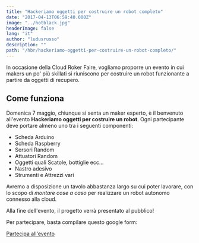 ```yaml
---
title: "Hackeriamo oggetti per costruire un robot completo"
date: "2017-04-13T06:59:40.000Z"
image: "../hotblack.jpg"
headerImage: false
lang: "it"
author: "ludusrusso"
description: ""
path: "/hbr/hackeriamo-oggetti-per-costruire-un-robot-completo/"
---
```


In occasione della Cloud Roker Faire, vogliamo proporre un evento in cui makers un po' più skillati si riuniscono per costruire un robot funzionante a partire da oggetti di recupero.

## Come funziona

Domenica 7 maggio, chiunque si senta un maker esperto, è il benvenuto all'evento **Hackeriamo oggetti per costruire un robot**. Ogni partecipante deve portare almeno uno tra i seguenti componenti:

- Scheda Arduino
- Scheda Raspberry
- Sersori Random
- Attuatori Random
- Oggetti quali Scatole, bottiglie ecc...
- Nastro adesivo
- Strumenti e Attrezzi vari

Avremo a disposizione un tavolo abbastanza largo su cui poter lavorare, con lo scopo di _montare cose a caso_ per realizzare un robot autonomo connesso alla cloud.

Alla fine dell'evento, il progetto verrà presentato al pubblico!

Per partecipare, basta compilare questo google form:

<a type="button" href="https://goo.gl/forms/Km0XwYWtqt30OdQC2" class="btn btn-bg btn-default"> Partecipa all'evento</a>
